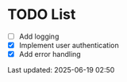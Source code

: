 # TODO List

- [ ] Add logging
- [x] Implement user authentication
- [x] Add error handling

Last updated: 2025-06-19 02:50
